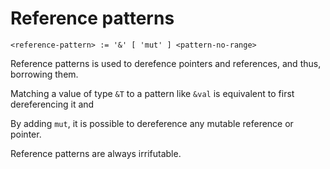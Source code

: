 # Reference patterns
```
<reference-pattern> := '&' [ 'mut' ] <pattern-no-range>
```

Reference patterns is used to derefence pointers and references, and thus, borrowing them.

Matching a value of type `&T` to a pattern like `&val` is equivalent to first dereferencing it and 

By adding `mut`, it is possible to dereference any mutable reference or pointer.

Reference patterns are always irrifutable.
